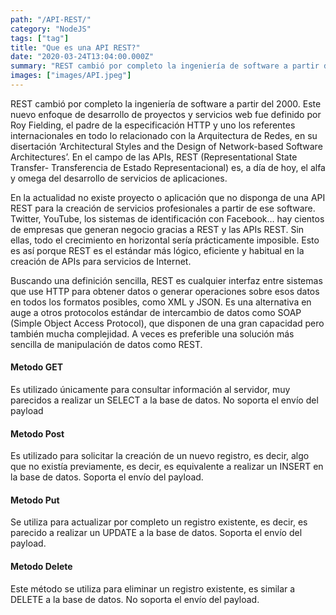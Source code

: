 ```yaml
---
path: "/API-REST/"
category: "NodeJS"
tags: ["tag"]
title: "Que es una API REST?"
date: "2020-03-24T13:04:00.000Z"
summary: "REST cambió por completo la ingeniería de software a partir del 2000..."
images: ["images/API.jpeg"]
---
```


REST cambió por completo la ingeniería de software a partir del 2000. Este nuevo enfoque de desarrollo de proyectos y servicios web fue definido por Roy Fielding, el padre de la especificación HTTP y uno los referentes internacionales en todo lo relacionado con la Arquitectura de Redes, en su disertación ‘Architectural Styles and the Design of Network-based Software Architectures’. En el campo de las APIs, REST (Representational State Transfer- Transferencia de Estado Representacional) es, a día de hoy, el alfa y omega del desarrollo de servicios de aplicaciones.

En la actualidad no existe proyecto o aplicación que no disponga de una API REST para la creación de servicios profesionales a partir de ese software. Twitter, YouTube, los sistemas de identificación con Facebook… hay cientos de empresas que generan negocio gracias a REST y las APIs REST. Sin ellas, todo el crecimiento en horizontal sería prácticamente imposible. Esto es así porque REST es el estándar más lógico, eficiente y habitual en la creación de APIs para servicios de Internet.

Buscando una definición sencilla, REST es cualquier interfaz entre sistemas que use HTTP para obtener datos o generar operaciones sobre esos datos en todos los formatos posibles, como XML y JSON. Es una alternativa en auge a otros protocolos estándar de intercambio de datos como SOAP (Simple Object Access Protocol), que disponen de una gran capacidad pero también mucha complejidad. A veces es preferible una solución más sencilla de manipulación de datos como REST.

#### Metodo GET

Es utilizado únicamente para consultar información al servidor, muy parecidos a realizar un SELECT a la base de datos. No soporta el envío del payload


#### Metodo Post

Es utilizado para solicitar la creación de un nuevo registro, es decir, algo que no existía previamente, es decir, es equivalente a realizar un INSERT en la base de datos. Soporta el envío del payload.

#### Metodo Put

Se utiliza para actualizar por completo un registro existente, es decir, es parecido a realizar un UPDATE a la base de datos. Soporta el envío del payload.

#### Metodo Delete

Este método se utiliza para eliminar un registro existente, es similar a DELETE a la base de datos. No soporta el envío del payload.
